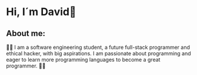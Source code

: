 # Hi, I´m David👋

## About me:
🔰🌟 I am a software engineering student, a future full-stack programmer and ethical hacker, with big aspirations. I am passionate about programming and eager to learn more programming languages to become a great programmer. 🌟🔰



<!--
**Nunu-DMG09/Nunu-DMG09** is a ✨ _special_ ✨ repository because its `README.md` (this file) appears on your GitHub profile.

Here are some ideas to get you started:

- 🔭 I’m currently working on ...
- 🌱 I’m currently learning ...
- 👯 I’m looking to collaborate on ...
- 🤔 I’m looking for help with ...
- 💬 Ask me about ...
- 📫 How to reach me: ...
- 😄 Pronouns: ...
- ⚡ Fun fact: ...
-->
